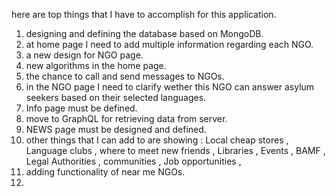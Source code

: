 here are top things that I have to accomplish for this application.

1. designing and defining the database based on MongoDB.
2. at home page I need to add multiple information regarding each NGO.
3. a new design for NGO page.
4. new algorithms in the home page.
5. the chance to call and send messages to NGOs.
6. in the NGO page I need to clarify wether this NGO can answer asylum seekers based on their selected languages.
7. Info page must be defined.
8. move to GraphQL for retrieving data from server.
9. NEWS page must be designed and defined.
10. other things that I can add to are showing : Local cheap stores , Language clubs , where to meet new friends , Libraries , Events , BAMF , Legal Authorities , communities , Job opportunities ,
11. adding functionality of near me NGOs.
12.
